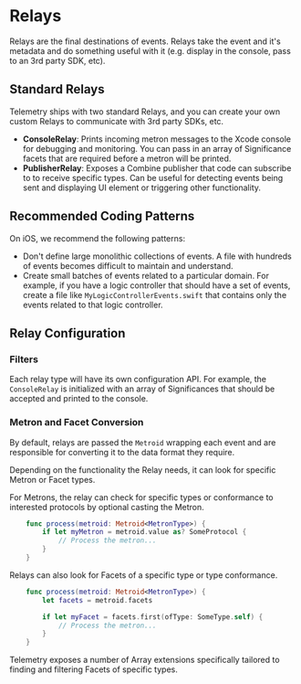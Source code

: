 # Relays

Relays are the final destinations of events. Relays take the event and it's metadata and do something useful with it (e.g. display in the console, pass to an 3rd party SDK, etc).

## Standard Relays

Telemetry ships with two standard Relays, and you can create your own custom Relays to communicate with 3rd party SDKs, etc.

- **ConsoleRelay**: Prints incoming metron messages to the Xcode console for debugging and monitoring. You can pass in an array of Significance facets that are required before a metron will be printed.
- **PublisherRelay**: Exposes a Combine publisher that code can subscribe to to receive specific types. Can be useful for detecting events being sent and displaying UI element or triggering other functionality.

## Recommended Coding Patterns

On iOS, we recommend the following patterns:

* Don't define large monolithic collections of events. A file with hundreds of events becomes difficult to maintain and understand.
* Create small batches of events related to a particular domain. For example, if you have a logic controller that should have a set of events, create a file like `MyLogicControllerEvents.swift` that contains only the events related to that logic controller.

## Relay Configuration

### Filters

Each relay type will have its own configuration API. For example, the `ConsoleRelay` is initialized with an array of Significances that should be accepted and printed to the console.

### Metron and Facet Conversion

By default, relays are passed the `Metroid` wrapping each event and are responsible for converting it to the data format they require.

Depending on the functionality the Relay needs, it can look for specific Metron or Facet types.

For Metrons, the relay can check for specific types or conformance to interested protocols by optional casting the Metron.

```swift
    func process(metroid: Metroid<MetronType>) {
        if let myMetron = metroid.value as? SomeProtocol {
            // Process the metron...
        }
    }
```

Relays can also look for Facets of a specific type or type conformance.

```swift
    func process(metroid: Metroid<MetronType>) {
        let facets = metroid.facets

        if let myFacet = facets.first(ofType: SomeType.self) {
            // Process the metron...
        }
    }
```

Telemetry exposes a number of Array extensions specifically tailored to finding and filtering Facets of specific types.
